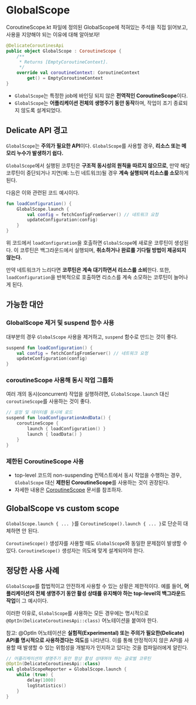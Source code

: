 # GlobalScope 

CoroutineScope.kt 파일에 정의된 GlobalScope에 적혀있는 주석을 직접 읽어보고, 사용을 지양해야 되는 이유에 대해 알아보자! 

```kotlin 
@DelicateCoroutinesApi
public object GlobalScope : CoroutineScope {
    /**
     * Returns [EmptyCoroutineContext].
     */
    override val coroutineContext: CoroutineContext
        get() = EmptyCoroutineContext
}
```

- `GlobalScope`는 특정한 job에 바인딩 되지 않은 **전역적인 CoroutineScope**이다.  
- `GlobalScope`는 **어플리케이션 전체의 생명주기 동안 동작**하며, 작업이 조기 종료되지 않도록 설계되었다.  

## Delicate API 경고

`GlobalScope`는 **주의가 필요한 API**이다. `GlobalScope`를 사용할 경우, **리소스 또는 메모리 누수가 발생하기 쉽다.** 

`GlobalScope`에서 실행된 코루틴은 **구조적 동시성의 원칙을 따르지 않으므로**, 만약 해당 코루틴이 중단되거나 지연(예: 느린 네트워크)될 경우 **계속 실행되며 리소스를 소모**하게 된다. 

다음은 이와 관련된 코드 예시이다. 

```kotlin
fun loadConfiguration() {
    GlobalScope.launch {
        val config = fetchConfigFromServer() // 네트워크 요청
        updateConfiguration(config)
    }
}
```

위 코드에서 `loadConfiguration`을 호출하면 `GlobalScope`에 새로운 코루틴이 생성된다. 이 코루틴은 백그라운드에서 실행되며, **취소하거나 완료를 기다릴 방법이 제공되지 않는다.** 

만약 네트워크가 느리다면 **코루틴은 계속 대기하면서 리소스를 소비**한다. 또한, `loadConfiguration`을 반복적으로 호출하면 리소스를 계속 소모하는 코루틴이 늘어나게 된다. 

## 가능한 대안 

### GlobalScope 제거 및 suspend 함수 사용

대부분의 경우 `GlobalScope` 사용을 제거하고, `suspend` 함수로 만드는 것이 좋다. 

```kotlin
suspend fun loadConfiguration() {
    val config = fetchConfigFromServer() // 네트워크 요청
    updateConfiguration(config)
}
```

### coroutineScope 사용해 동시 작업 그룹화

여러 개의 동시(concurrent) 작업을 실행하려면, `GlobalScope.launch` 대신 `coroutineScope`를 사용하는 것이 좋다. 

```kotlin
// 설정 및 데이터를 동시에 로드
suspend fun loadConfigurationAndData() {
    coroutineScope {
        launch { loadConfiguration() }
        launch { loadData() }
    }
}
```

### 제한된 CoroutineScope 사용
 
- top-level 코드의 non-suspending 컨텍스트에서 동시 작업을 수행하는 경우, `GlobalScope` 대신 **제한된 CoroutineScope**를 사용하는 것이 권장된다. 
- 자세한 내용은 [CoroutineScope](https://kotlinlang.org/api/kotlinx.coroutines/kotlinx-coroutines-core/kotlinx.coroutines/-coroutine-scope/) 문서를 참조하자. 

## GlobalScope vs custom scope 

`GlobalScope.launch { ... }`를 `CoroutineScope().launch { ... }`로 단순히 대체하면 안 된다. 

`CoroutineScope()` 생성자를 사용할 때도 `GlobalScope`와 동일한 문제점이 발생할 수 있다. `CoroutineScope()` 생성자는 의도에 맞게 설계되어야 한다. 

## 정당한 사용 사례

`GlobalScope`를 합법적이고 안전하게 사용할 수 있는 상황은 제한적이다. 예를 들어, **어플리케이션의 전체 생명주기 동안 활성 상태를 유지해야 하는 top-level의 백그라운드 작업**이 그 예시이다. 

이러한 이유로, `GlobalScope`를 사용하는 모든 경우에는 명시적으로 `@OptIn(DelicateCoroutinesApi::class)` 어노테이션을 붙여야 한다. 

참고: @OptIn 어노테이션은 **실험적(Experimental) 또는 주의가 필요한(Delicate) API를 명시적으로 사용하겠다는 의도**를 나타낸다. 이를 통해 안정적이지 않은 API를 사용할 때 발생할 수 있는 위험성을 개발자가 인지하고 있다는 것을 컴파일러에게 알린다. 

```kotlin
// 어플리케이션의 생명주기 동안 항상 활성 상태여야 하는 글로벌 코루틴
@OptIn(DelicateCoroutinesApi::class)
val globalScopeReporter = GlobalScope.launch {
    while (true) {
        delay(1000)
        logStatistics()
    }
}
```
